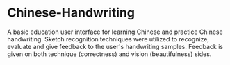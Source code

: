 # Chinese-Handwriting
A basic education user interface for learning Chinese and practice Chinese handwriting. Sketch recognition techniques were utilized to recognize, evaluate and give feedback to the user's handwriting samples. Feedback is given on both technique (correctness) and vision (beautifulness) sides.

